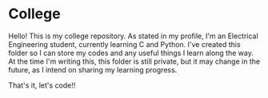 # College

Hello! This is my college repository. As stated in my profile, I'm an Electrical Engineering student, currently learning C and Python.
I've created this folder so I can store my codes and any useful things I learn along the way.
At the time I'm writing this, this folder is still private, but it may change in the future, as I intend on sharing my learning progress.

That's it, let's code!!
